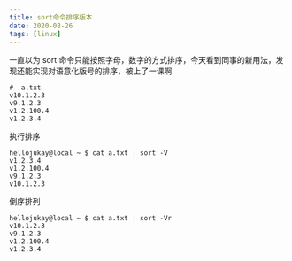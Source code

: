 ```yaml
---
title: sort命令排序版本
date: 2020-08-26
tags: [linux]
---
```

一直以为 sort 命令只能按照字母，数字的方式排序，今天看到同事的新用法，发现还能实现对语意化版号的排序，被上了一课啊
```shell
#  a.txt
v10.1.2.3
v9.1.2.3
v1.2.100.4
v1.2.3.4
```
执行排序
```shell
hellojukay@local ~ $ cat a.txt | sort -V
v1.2.3.4
v1.2.100.4
v9.1.2.3
v10.1.2.3
```
倒序排列
```shell
hellojukay@local ~ $ cat a.txt | sort -Vr
v10.1.2.3
v9.1.2.3
v1.2.100.4
v1.2.3.4
```


